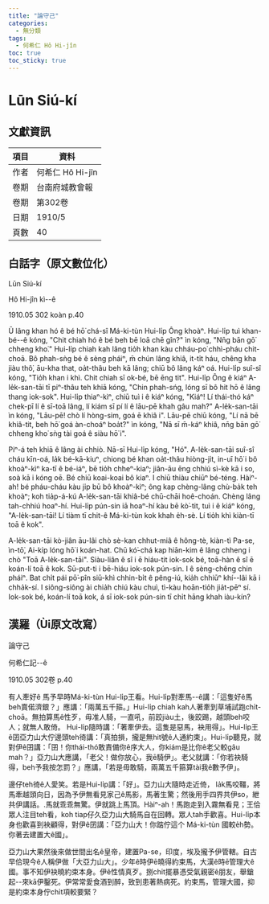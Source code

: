 ```yaml
---
title: "論守己"
categories:
  - 無分類
tags:
  - 何希仁 Hô Hi-jîn
toc: true
toc_sticky: true
---
```


# Lūn Siú-kí

## 文獻資訊

| 項目 | 資料 |
|---|---|
| 作者 | 何希仁 Hô Hi-jîn |
| 卷期 | 台南府城教會報 |
| 卷期 | 第302卷 |
| 日期 | 1910/5 |
| 頁數 | 40 |

## 白話字（原文數位化）

Lūn Siú-kí

Hô Hi-jîn kì--ê

1910.05 302 koàn p.40

Ū lâng khan hó ê bé hō͘ chá-sî Má-ki-tùn Hui-li̍p Ông khoàⁿ. Hui-li̍p tuì khan-bé--ê kóng, "Chit chiah hó ê bé beh bē loā chē gîn?" ìn kóng, "Nn̄g bān gō͘ chheng kho͘." Hui-li̍p chiah kah lâng tio̍h khan kàu chháu-po͘ chhì-pháu chit-choā. Bô phah-sǹg bé ê sèng pháiⁿ, m̄ chún lâng khiâ, it-ti̍t háu, chêng kha jiàu thô͘, āu-kha that, oa̍t-thâu beh kā lâng; chiū bô lâng káⁿ oá. Hui-li̍p suî-sî kóng, "Tio̍h khan i khì. Chit chiah sī ok-bé, bē ēng tit". Hui-li̍p Ông ê kiáⁿ A-le̍k-san-tāi tī piⁿ-thâu teh khiā kóng, "Chin phah-sńg, lóng sī bô hit hō ê lâng thang iok-sok". Hui-li̍p thiaⁿ-kìⁿ, chiū tuì i ê kiáⁿ kóng, "Kiáⁿ! Lí thái-thó káⁿ chek-pī lí ê sī-toā lâng, lí kiám sī pí lí ê lāu-pē khah gâu mah?" A-le̍k-san-tāi ìn kóng, "Lāu-pē! chò lí hòng-sim, goá ē khiâ i". Lāu-pē chiū kóng, "Lí nā bē khiâ-tit, beh hō͘ goá àn-choáⁿ boa̍t?" ìn kóng, "Nā sī m̄-káⁿ khiâ, nn̄g bān gō͘ chheng kho͘ sǹg tài goá ê siàu hō͘ i".

Piⁿ-á teh khiā ê lâng ài chhiò. Nā-sī Hui-li̍p kóng, "Hó". A-le̍k-san-tāi suî-sî cháu kīn-oá, la̍k bé-kā-kiuⁿ, chiong bé khan oa̍t-thâu hiòng-ji̍t, in-uī hō͘ i bô khoàⁿ-kìⁿ ka-tī ê bé-iáⁿ, bē tio̍h chheⁿ-kiaⁿ; jiân-āu ēng chhiú sì-kè kā i so, soà kā i kóng oē. Bé chiū koai-koai bô kiaⁿ. I chiū thiàu chiūⁿ bé-téng. Hàiⁿ-ah! bé pháu-cháu kàu ji̍p bū bô khoàⁿ-kìⁿ; ông kap chèng-lâng chù-ba̍k teh khoàⁿ; koh tia̍p-á-kú A-le̍k-san-tāi khiâ-bé chū-chāi hoê-choán. Chèng lâng tah-chhiú hoaⁿ-hí. Hui-li̍p pún-sin iā hoaⁿ-hí kàu bē kò͘-tit, tuì i ê kiáⁿ kóng, "A-le̍k-san-tāi! Lí tiàm tī chit-ê Má-ki-tùn kok khah e̍h-sè. Lí tio̍h khì kiàn-tī toā ê kok".

A-le̍k-san-tāi kò-jiân āu-lâi chò sè-kan chhut-miâ ê hông-tè, kiàn-tì Pa-se, ìn-tō͘, Ai-ki̍p lóng hō͘ i koán-hat. Chū kó͘-chá kap hiān-kim ê lâng chheng i chò "Toā A-le̍k-san-tāi". Siàu-liân ê sî i ē hiáu-tit iok-sok bé, toā-hàn ê sî ē koán-lí toā ê kok. Sū-put-ti i bē-hiáu iok-sok pún-sin. I ê sèng-chêng chin pháiⁿ. Bat chi̍t pái pō͘-pîn siū-khì chhin-bi̍t ê pêng-iú, kia̍h chhiūⁿ khí--lâi kā i chha̍k-sí. I siông-siông ài chia̍h chiú kàu chuì, tì-kàu hoān-tio̍h jia̍t-pēⁿ sí. Iok-sok bé, koán-lí toā kok, á sī iok-sok pún-sin tī chi̍t hāng khah iàu-kín?

## 漢羅（Ùi原文改寫）

論守己

何希仁記--ê

1910.05 302卷 p.40

有人牽好ê 馬予早時Má-ki-tùn Hui-li̍p王看。Hui-li̍p對牽馬--ê講：「這隻好ê馬beh賣偌濟銀？」應講：「兩萬五千箍。」Hui-li̍p chiah kah人著牽到草埔試跑chi̍t-choā。無拍算馬ê性歹，毋准人騎，一直吼，前跤jiàu土，後跤踢，越頭beh咬人；就無人敢倚。 Hui-li̍p隨時講：「著牽伊去。這隻是惡馬，袂用得」。Hui-li̍p王 ê囝亞力山大佇邊頭teh徛講：「真拍損，攏是無hit號ê人通約束」。Hui-li̍p聽見，就對伊ê囝講：「囝！你thái-thó敢責備你ê序大人，你kiám是比你ê老父較gâu mah？」亞力山大應講，「老父！做你放心，我ē騎伊」。老父就講：「你若袂騎得，beh予我按怎罰？」應講，「若是毋敢騎，兩萬五千箍算tài我ê數予伊」。

邊仔teh徛ê人愛笑。若是Hui-li̍p講：「好」。亞力山大隨時走近倚， la̍k馬咬韁，將馬牽越頭向日，因為予伊無看見家己ê馬影，馬著生驚；然後用手四界共伊so，紲共伊講話。.馬就乖乖無驚。伊就跳上馬頂。Hàiⁿ-ah！馬跑走到入霧無看見；王佮眾人注目teh看，koh tiap仔久亞力山大騎馬自在回轉。眾人tah手歡喜。Hui-li̍p本身也歡喜到袂顧得，對伊ê囝講：「亞力山大！你踮佇這个 Má-ki-tùn 國較e̍h勢。你著去建置大ê國」。

亞力山大果然後來做世間出名ê皇帝，建置Pa-se，印度，埃及攏予伊管轄。自古早佮現今ê人稱伊做「大亞力山大」。少年ê時伊ē曉得約束馬，大漢ê時ē管理大ê國。事不知伊袂曉約束本身。伊ê性情真歹。捌chi̍t擺暴憑受氣親密ê朋友，舉鎗起--來kā伊鑿死。伊常常愛食酒到醉，致到患著熱病死。約束馬，管理大國，抑是約束本身佇chi̍t項較要緊？
